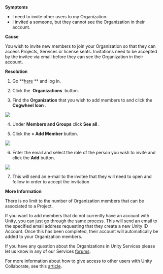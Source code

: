 
        

**<span class="wysiwyg-underline">Symptoms</span>** 

*   I need to invite other users to my Organization.
*   I invited a someone, but they cannot see the Organization in their account. 

**<span class="wysiwyg-underline">Cause</span>** 

You wish to invite new members to join your Organization so that they can access Projects, Services or license seats. Invitations need to be accepted by the invitee via email before they can see the Organization in their account.

**<span class="wysiwyg-underline">Resolution</span>** 

1. Go **[here](https://id.unity.com) ** and log in.

2. Click the  **Organizations**  button.

3. Find the **Organization** that you wish to add members to and click the **Cogwheel Icon** .

![](/hc/en-us/article_attachments/211883926/ManageOrg.png)

4. Under **Members and Groups** click **See all** .

5. Click the **+ Add Member** button.

![](/hc/en-us/article_attachments/211885226/AddMemberBtn.png)

6. Enter the email and select the role of the person you wish to invite and click the **Add** button.

![](/hc/en-us/article_attachments/211726863/AddMember.png)

7. This will send an e-mail to the invitee that they will need to open and follow in order to accept the invitation.

**<span class="wysiwyg-underline">More Information</span>** 

There is no limit to the number of Organization members that can be associated to a Project.

If you want to add members that do not currently have an account with Unity, you can just go through the same process. This will send an email to the specified email address requesting that they create a new Unity ID Account. Once this has been completed, their account will automatically be added to your Organization members.

If you have any question about the Organizations in Unity Services please let us know in any of our Services [forums](http://forum.unity3d.com/).  

For more information about how to give access to other users with Unity Collaborate, see this [article](https://support.unity3d.com/hc/en-us/articles/208804626).

      